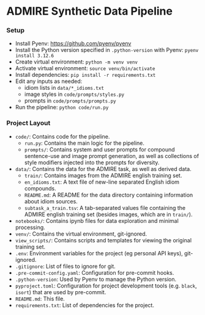 # ADMIRE Synthetic Data Pipeline

### Setup
- Install Pyenv: https://github.com/pyenv/pyenv
- Install the Python version specified in `.python-version` with Pyenv: `pyenv install 3.12.6`
- Create virtual environment: `python -m venv venv`
- Activate virtual environment: `source venv/bin/activate`
- Install dependencies: `pip install -r requirements.txt`
- Edit any inputs as needed:
    - idiom lists in `data/*_idioms.txt`
    - image styles in `code/prompts/styles.py`
    - prompts in `code/prompts/prompts.py`
- Run the pipeline: `python code/run.py`

### Project Layout
- `code/`: Contains code for the pipeline.
    - `run.py`: Contains the main logic for the pipeline.
    - `prompts/`: Contains system and user prompts for compound sentence-use and image prompt generation, as well as collections of style modifiers injected into the prompts for diversity.
- `data/`: Contains the data for the ADMIRE task, as well as derived data.
    - `train/`: Contains images from the ADMIRE english training set.
    - `en_idioms.txt`: A text file of new-line separated English idiom compounds.
    - `README.md`: A README for the data directory containing information about idiom sources.
    - `subtask_a_train.tsv`: A tab-separated values file containing the ADMIRE english training set (besides images, which are in `train/`).
- `notebooks/`: Contains ipynb files for data exploration and minimal processing.
- `venv/`: Contains the virtual environment, git-ignored.
- `view_scripts/`: Contains scripts and templates for viewing the original training set.
- `.env`: Environment variables for the project (eg personal API keys), git-ignored.
- `.gitignore`: List of files to ignore for git.
- `.pre-commit-config.yaml`: Configuration for pre-commit hooks.
- `.python-version`: Used by Pyenv to manage the Python version.
- `pyproject.toml`: Configuration for project development tools (e.g. `black`, `isort`) that are used by pre-commit.
- `README.md`: This file.
- `requirements.txt`: List of dependencies for the project.